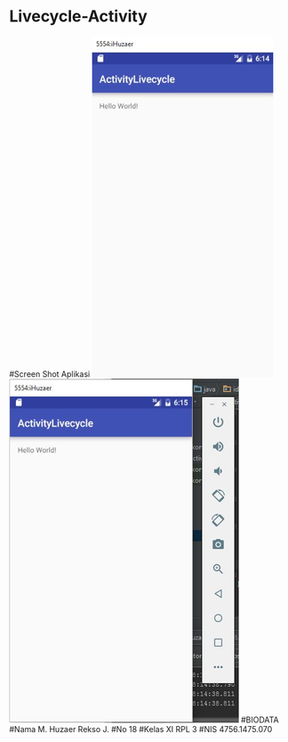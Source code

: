 # Livecycle-Activity
#Screen Shot Aplikasi
![ScreenShot](https://github.com/HuzaerRekso/Livecycle-Activity/blob/master/Livecycle%20Music%201.1.JPG "")
![ScreenShot](https://github.com/HuzaerRekso/Livecycle-Activity/blob/master/Livecycle%20Music%201.2.JPG "")
#BIODATA
#Nama
M. Huzaer Rekso J.
#No
18
#Kelas
XI RPL 3
#NIS
4756.1475.070
